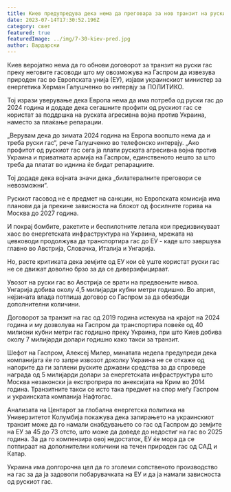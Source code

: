 ```yaml
---
title: Киев предупредува дека нема да преговара за нов транзит на руски гас
date: 2023-07-14T17:30:52.196Z
category: свет
featured: true
featuredImage: ../img/7-30-kiev-pred.jpg
author: Вардарски
---
```

Киев веројатно нема да го обнови договорот за транзит на руски гас преку неговите гасоводи што му овозможува на Гаспром да извезува природен гас во Европската унија (ЕУ), изјави украинскиот министер за енергетика Херман Галушченко во интервју за ПОЛИТИКО.

Тој изрази уверување дека Европа нема да има потреба од руски гас до 2024 година и додаде дека сегашните профити од рускиот гас се користат за поддршка на руската агресивна војна против Украина, наместо за плаќање репарации.

„Верувам дека до зимата 2024 година на Европа воопшто нема да и треба руски гас“, рече Галушченко во телефонско интервју. „Ако профитот од рускиот гас сега ја плати руската агресивна војна против Украина и приватната армија на Гаспром, единственото нешто за што треба да платат во иднина ќе бидат репарациите.

Тој додаде дека војната значи дека „билатералните преговори се невозможни“.

Рускиот гасовод не е предмет на санкции, но Европската комисија има планови да ја прекине зависноста на блокот од фосилните горива на Москва до 2027 година.

И покрај бомбите, ракетите и беспилотните летала кои предизвикуваат хаос во енергетската инфраструктура на Украина, мрежата на цевководи продолжува да транспортира гас до ЕУ - каде што завршува главно во Австрија, Словачка, Италија и Унгарија.

Но, расте критиката дека земјите од ЕУ кои сè уште користат руски гас не се движат доволно брзо за да се диверзифицираат.

Увозот на руски гас во Австрија се врати на предвоените нивоа. Унгарија добива околу 4,5 милијарди кубни метри годишно. Во април, нејзината влада потпиша договор со Гаспром за да обезбеди дополнителни количини.

Договорот за транзит на гас од 2019 година истекува на крајот на 2024 година и му дозволува на Гаспром да транспортира повеќе од 40 милиони кубни метри гас годишно преку Украина, при што Киев добива околу 7 милијарди долари годишно како такси за транзит.

Шефот на Гаспром, Алексеј Милер, минатата недела предупреди дека компанијата ќе го запре извозот доколку Украина не се откаже од напорите да ги заплени руските државни средства за да спроведе награда од 5 милијарди долари за енергетската инфраструктура што Москва незаконски ја експроприра по анексијата на Крим во 2014 година. Транзитните такси се исто така предмет на спор меѓу Гаспром и украинската компанија Нафтогас.

Анализата на Центарот за глобална енергетска политика на Универзитетот Колумбија покажува дека запирањето на украинскиот транзит може да го намали снабдувањето со гас од Гаспром до земјите на ЕУ за 45 до 73 отсто, што може да доведе до недостиг на гас во 2025 година. За да го компензира овој недостаток, ЕУ ќе мора да се потпираат на дополнителни количини на течен природен гас од САД и Катар.

Украина има долгорочна цел да го зголеми сопственото производство на гас за да ја задоволи побарувачката на ЕУ и да ја намали зависноста од рускиот гас.